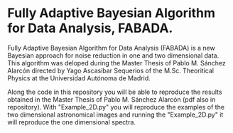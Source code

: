 # Fully Adaptive Bayesian Algorithm for Data Analysis, FABADA.
Fully Adaptive Bayesian Algorithm for Data Analysis (FABADA) is a new Bayesian approach for noise reduction in one and two dimensional data. This algorithm was deloped during the  Master Thesis of Pablo M. Sánchez Alarcón directed by Yago Ascasibar Sequerios of the M.Sc. Theoritical Physics at the Universidad Autónoma de Madrid. 

Along the code in this repository you will be able to reproduce the results obtained in the Master Thesis of Pablo M. Sánchez Alarcón (pdf also in repository).
With "Example_2D.py" you will reproduce the examples of the two dimensional astronomical images and running the "Example_2D.py" it will reproduce the one dimensional spectra. 
